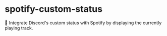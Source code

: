 # spotify-custom-status
 🎵 Integrate Discord's custom status with Spotify by displaying the currently playing track.
